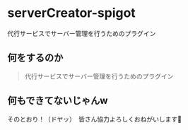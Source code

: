 # serverCreator-spigot
代行サービスでサーバー管理を行うためのプラグイン

## 何をするのか
> 代行サービスでサーバー管理を行うためのプラグイン

## 何もできてないじゃんw
そのとおり！（ドヤッ）　皆さん協力よろしくおねがいします🙏
